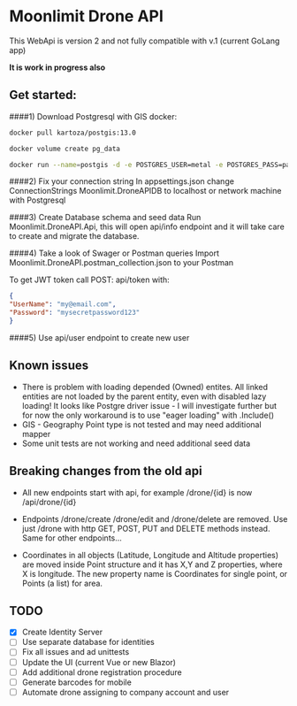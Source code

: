 # Moonlimit Drone API

This WebApi is version 2 and not fully compatible with v.1 (current GoLang app)

**It is work in progress also**

## Get started:
####1) Download Postgresql with GIS docker:
```bash
docker pull kartoza/postgis:13.0

docker volume create pg_data

docker run --name=postgis -d -e POSTGRES_USER=metal -e POSTGRES_PASS=parolata -e POSTGRES_DBNAME=gis -e ALLOW_IP_RANGE=0.0.0.0/0 -p 5432:5432 -v pg_data:/var/lib/postgresql --restart=always kartoza/postgis:13.0
```
####2) Fix your connection string
In appsettings.json change ConnectionStrings Moonlimit.DroneAPIDB to localhost or network machine with Postgresql

####3) Create Database schema and seed data
Run Moonlimit.DroneAPI.Api, this will open api/info endpoint and it will take care to create and migrate the database.

####4) Take a look of Swager or Postman queries
Import Moonlimit.DroneAPI.postman_collection.json to your Postman

To get JWT token call POST: api/token
with:
```json
{
"UserName": "my@email.com",
"Password": "mysecretpassword123"
}
```
####5) Use api/user endpoint to create new user

## Known issues

* There is problem with loading depended (Owned) entites.
All linked entities are not loaded by the parent entity, even with disabled lazy loading!
  It looks like Postgre driver issue - I will investigate further but for now the only workaround is to use "eager loading" with .Include()
* GIS - Geography Point type is not tested and may need additional mapper  
* Some unit tests are not working and need additional seed data

## Breaking changes from the old api

* All new endpoints start with api, for example /drone/{id} is now /api/drone/{id}

* Endpoints /drone/create /drone/edit and /drone/delete are removed. Use just /drone with http GET, POST, PUT and DELETE methods instead.
Same for other endpoints...

* Coordinates in all objects (Latitude, Longitude and Altitude properties) are moved inside Point structure and it has X,Y and Z properties, where X is longitude. 
The new property name is Coordinates for single point, or Points (a list) for area. 

## TODO

- [x] Create Identity Server
- [ ] Use separate database for identities
- [ ] Fix all issues and ad unittests
- [ ] Update the UI (current Vue or new Blazor) 
- [ ] Add additional drone registration procedure
- [ ] Generate barcodes for mobile 
- [ ] Automate drone assigning to company account and user